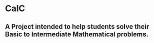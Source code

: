 # CalC
## A Project intended to help students solve their **Basic** to **Intermediate** Mathematical problems.
